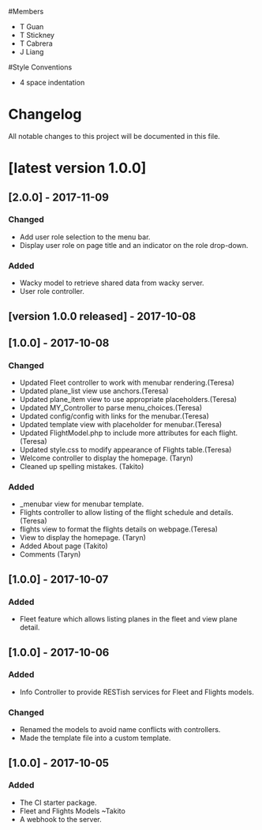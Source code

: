 #Members
- T Guan
- T Stickney
- T Cabrera
- J Liang

#Style Conventions
- 4 space indentation


# Changelog
All notable changes to this project will be documented in this file.

# [latest version 1.0.0]

## [2.0.0] - 2017-11-09
### Changed
 - Add user role selection to the menu bar.
 - Display user role on page title and an indicator on the role drop-down.
### Added
 - Wacky model to retrieve shared data from wacky server.
 - User role controller.

## [version 1.0.0 released] - 2017-10-08

## [1.0.0] - 2017-10-08
### Changed
- Updated Fleet controller to work with menubar rendering.(Teresa)
- Updated plane_list view use anchors.(Teresa)
- Updated plane_item view to use appropriate placeholders.(Teresa)
- Updated MY_Controller to parse menu_choices.(Teresa)
- Updated config/config with links for the menubar.(Teresa)
- Updated template view with placeholder for menubar.(Teresa)
- Updated FlightModel.php to include more attributes for each flight.(Teresa)
- Updated style.css to modify appearance of Flights table.(Teresa)
- Welcome controller to display the homepage. (Taryn)
- Cleaned up spelling mistakes. (Takito)


### Added
- _menubar view for menubar template.
- Flights controller to allow listing of the flight schedule and details.(Teresa)
- flights view to format the flights details on webpage.(Teresa)
- View to display the homepage. (Taryn)
- Added About page (Takito)
- Comments (Taryn)

## [1.0.0] - 2017-10-07
### Added
 - Fleet feature which allows listing planes in the fleet and view plane detail.

## [1.0.0] - 2017-10-06
### Added
 - Info Controller to provide RESTish services for Fleet and Flights models.
 
### Changed
- Renamed the models to avoid name conflicts with controllers. 
- Made the template file into a custom template.


## [1.0.0] - 2017-10-05
### Added
- The CI starter package.
- Fleet and Flights Models ~Takito
- A webhook to the server.
